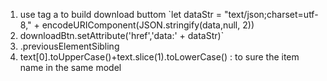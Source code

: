 1. use tag a to build download buttom
`let dataStr = "text/json;charset=utf-8," + encodeURIComponent(JSON.stringify(data,null, 2))
2. downloadBtn.setAttribute('href','data:' + dataStr)`   
3. .previousElementSibling
4. text[0].toUpperCase()+text.slice(1).toLowerCase() : to sure the item name in the same model